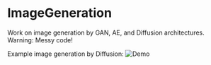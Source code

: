 # ImageGeneration
Work on image generation by GAN, AE, and Diffusion architectures.
Warning: Messy code!

Example image generation by Diffusion:
![Demo](assets/demo.gif)
